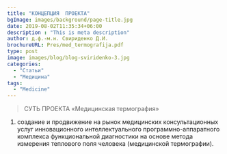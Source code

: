 ```yaml
---
title: "КОНЦЕПЦИЯ  ПРОЕКТА"
bgImage: images/background/page-title.jpg
date: 2019-08-02T11:35:34+06:00
description : "This is meta description"
author: д.ф.-м.н. Свириденко Д.И.
brochureURL: Pres/med_termografija.pdf
type: post
image: images/blog/blog-sviridenko-3.jpg
categories: 
  - "Статьи"
  - "Медицина"
tags:
  - "Medicine"
---
```


> СУТЬ ПРОЕКТА «Медицинская термография»

1. создание и продвижение на рынок медицинских консультационных услуг инновационного интеллектуального программно-аппаратного комплекса функциональной диагностики на основе метода измерения теплового поля человека (медицинской термографии). 